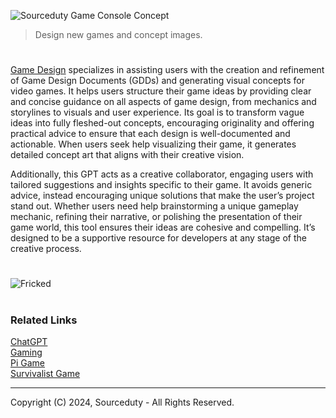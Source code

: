 ![Sourceduty Game Console Concept](https://github.com/user-attachments/assets/09430d77-406a-4f68-a780-6bc475cf0427)

> Design new games and concept images.
#

[Game Design](https://chatgpt.com/g/g-97Cxc8yL6-game-design) specializes in assisting users with the creation and refinement of Game Design Documents (GDDs) and generating visual concepts for video games. It helps users structure their game ideas by providing clear and concise guidance on all aspects of game design, from mechanics and storylines to visuals and user experience. Its goal is to transform vague ideas into fully fleshed-out concepts, encouraging originality and offering practical advice to ensure that each design is well-documented and actionable. When users seek help visualizing their game, it generates detailed concept art that aligns with their creative vision.

Additionally, this GPT acts as a creative collaborator, engaging users with tailored suggestions and insights specific to their game. It avoids generic advice, instead encouraging unique solutions that make the user’s project stand out. Whether users need help brainstorming a unique gameplay mechanic, refining their narrative, or polishing the presentation of their game world, this tool ensures their ideas are cohesive and compelling. It’s designed to be a supportive resource for developers at any stage of the creative process.

#
![Fricked](https://github.com/user-attachments/assets/5a920e39-a969-4867-b185-f5df55028365)

#
### Related Links

[ChatGPT](https://github.com/sourceduty/ChatGPT)
<br>
[Gaming](https://github.com/sourceduty/Gaming)
<br>
[Pi Game](https://github.com/sourceduty/Pi_Game)
<br>
[Survivalist Game](https://github.com/sourceduty/Survivalist_Game)

***
Copyright (C) 2024, Sourceduty - All Rights Reserved.
